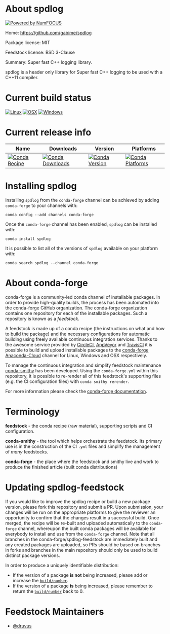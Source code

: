 About spdlog
============

[![Powered by NumFOCUS](https://img.shields.io/badge/powered%20by-NumFOCUS-orange.svg?style=flat&colorA=E1523D&colorB=007D8A)](http://numfocus.org)

Home: https://github.com/gabime/spdlog

Package license: MIT

Feedstock license: BSD 3-Clause

Summary: Super fast C++ logging library.

spdlog is a header only library for Super fast C++ logging
to be used with a C++11 compiler.


Current build status
====================

[![Linux](https://img.shields.io/circleci/project/github/conda-forge/spdlog-feedstock/master.svg?label=Linux)](https://circleci.com/gh/conda-forge/spdlog-feedstock)
[![OSX](https://img.shields.io/travis/conda-forge/spdlog-feedstock/master.svg?label=macOS)](https://travis-ci.org/conda-forge/spdlog-feedstock)
[![Windows](https://img.shields.io/appveyor/ci/conda-forge/spdlog-feedstock/master.svg?label=Windows)](https://ci.appveyor.com/project/conda-forge/spdlog-feedstock/branch/master)

Current release info
====================

| Name | Downloads | Version | Platforms |
| --- | --- | --- | --- |
| [![Conda Recipe](https://img.shields.io/badge/recipe-spdlog-green.svg)](https://anaconda.org/conda-forge/spdlog) | [![Conda Downloads](https://img.shields.io/conda/dn/conda-forge/spdlog.svg)](https://anaconda.org/conda-forge/spdlog) | [![Conda Version](https://img.shields.io/conda/vn/conda-forge/spdlog.svg)](https://anaconda.org/conda-forge/spdlog) | [![Conda Platforms](https://img.shields.io/conda/pn/conda-forge/spdlog.svg)](https://anaconda.org/conda-forge/spdlog) |

Installing spdlog
=================

Installing `spdlog` from the `conda-forge` channel can be achieved by adding `conda-forge` to your channels with:

```
conda config --add channels conda-forge
```

Once the `conda-forge` channel has been enabled, `spdlog` can be installed with:

```
conda install spdlog
```

It is possible to list all of the versions of `spdlog` available on your platform with:

```
conda search spdlog --channel conda-forge
```


About conda-forge
=================

conda-forge is a community-led conda channel of installable packages.
In order to provide high-quality builds, the process has been automated into the
conda-forge GitHub organization. The conda-forge organization contains one repository
for each of the installable packages. Such a repository is known as a *feedstock*.

A feedstock is made up of a conda recipe (the instructions on what and how to build
the package) and the necessary configurations for automatic building using freely
available continuous integration services. Thanks to the awesome service provided by
[CircleCI](https://circleci.com/), [AppVeyor](https://www.appveyor.com/)
and [TravisCI](https://travis-ci.org/) it is possible to build and upload installable
packages to the [conda-forge](https://anaconda.org/conda-forge)
[Anaconda-Cloud](https://anaconda.org/) channel for Linux, Windows and OSX respectively.

To manage the continuous integration and simplify feedstock maintenance
[conda-smithy](https://github.com/conda-forge/conda-smithy) has been developed.
Using the ``conda-forge.yml`` within this repository, it is possible to re-render all of
this feedstock's supporting files (e.g. the CI configuration files) with ``conda smithy rerender``.

For more information please check the [conda-forge documentation](https://conda-forge.org/docs/).

Terminology
===========

**feedstock** - the conda recipe (raw material), supporting scripts and CI configuration.

**conda-smithy** - the tool which helps orchestrate the feedstock.
                   Its primary use is in the construction of the CI ``.yml`` files
                   and simplify the management of *many* feedstocks.

**conda-forge** - the place where the feedstock and smithy live and work to
                  produce the finished article (built conda distributions)


Updating spdlog-feedstock
=========================

If you would like to improve the spdlog recipe or build a new
package version, please fork this repository and submit a PR. Upon submission,
your changes will be run on the appropriate platforms to give the reviewer an
opportunity to confirm that the changes result in a successful build. Once
merged, the recipe will be re-built and uploaded automatically to the
`conda-forge` channel, whereupon the built conda packages will be available for
everybody to install and use from the `conda-forge` channel.
Note that all branches in the conda-forge/spdlog-feedstock are
immediately built and any created packages are uploaded, so PRs should be based
on branches in forks and branches in the main repository should only be used to
build distinct package versions.

In order to produce a uniquely identifiable distribution:
 * If the version of a package **is not** being increased, please add or increase
   the [``build/number``](https://conda.io/docs/user-guide/tasks/build-packages/define-metadata.html#build-number-and-string).
 * If the version of a package **is** being increased, please remember to return
   the [``build/number``](https://conda.io/docs/user-guide/tasks/build-packages/define-metadata.html#build-number-and-string)
   back to 0.

Feedstock Maintainers
=====================

* [@druvus](https://github.com/druvus/)

